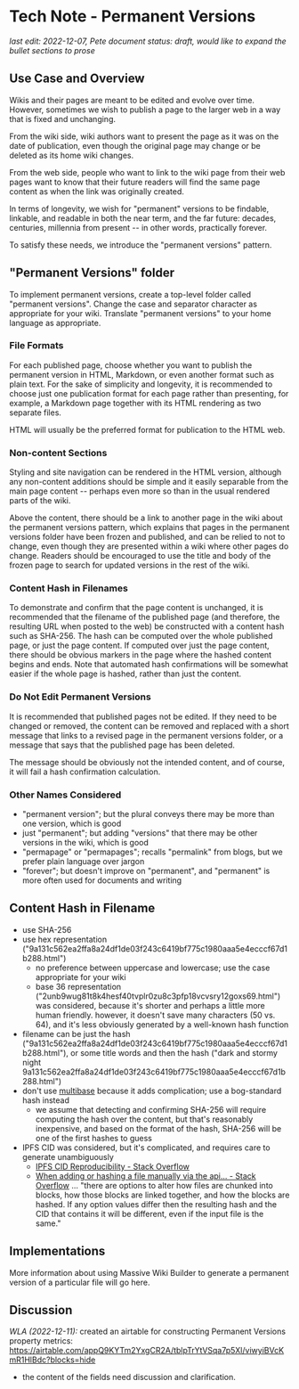 # Tech Note - Permanent Versions

_last edit: 2022-12-07, Pete_
_document status: draft, would like to expand the bullet sections to prose_

## Use Case and Overview

Wikis and their pages are meant to be edited and evolve over time. However, sometimes we wish to publish a page to the larger web in a way that is fixed and unchanging.

From the wiki side, wiki authors want to present the page as it was on the date of publication, even though the original page may change or be deleted as its home wiki changes.

From the web side, people who want to link to the wiki page from their web pages want to know that their future readers will find the same page content as when the link was originally created.

In terms of longevity, we wish for "permanent" versions to be findable, linkable, and readable in both the near term, and the far future: decades, centuries, millennia from present -- in other words, practically forever.

To satisfy these needs, we introduce the "permanent versions" pattern.

## "Permanent Versions" folder

To implement permanent versions, create a top-level folder called "permanent versions". Change the case and separator character as appropriate for your wiki. Translate "permanent versions" to your home language as appropriate.

### File Formats

For each published page, choose whether you want to publish the permanent version in HTML, Markdown, or even another format such as plain text.  For the sake of simplicity and longevity, it is recommended to choose just one publication format for each page rather than presenting, for example, a Markdown page together with its HTML rendering as two separate files.

HTML will usually be the preferred format for publication to the HTML web.

### Non-content Sections

Styling and site navigation can be rendered in the HTML version, although any non-content additions should be simple and it easily separable from the main page content -- perhaps even more so than in the usual rendered parts of the wiki.

Above the content, there should be a link to another page in the wiki about the permanent versions pattern, which explains that pages in the permanent versions folder have been frozen and published, and can be relied to not to change, even though they are presented within a wiki where other pages do change.  Readers should be encouraged to use the title and body of the frozen page to search for updated versions in the rest of the wiki.

### Content Hash in Filenames

To demonstrate and confirm that the page content is unchanged, it is recommended that the filename of the published page (and therefore, the resulting URL when posted to the web) be constructed with a content hash such as SHA-256. The hash can be computed over the whole published page, or just the page content. If computed over just the page content, there should be obvious markers in the page where the hashed content begins and ends. Note that automated hash confirmations will be somewhat easier if the whole page is hashed, rather than just the content.

### Do Not Edit Permanent Versions

It is recommended that published pages not be edited.  If they need to be changed or removed, the content can be removed and replaced with a short message that links to a revised page in the permanent versions folder, or a message that says that the published page has been deleted.

The message should be obviously not the intended content, and of course, it will fail a hash confirmation calculation.

### Other Names Considered

- "permanent version"; but the plural conveys there may be more than one version, which is good
- just "permanent"; but adding "versions" that there may be other versions in the wiki, which is good
- "permapage" or "permapages"; recalls "permalink" from blogs, but we prefer plain language over jargon
- "forever"; but doesn't improve on "permanent", and "permanent" is more often used for documents and writing

## Content Hash in Filename

- use SHA-256
- use hex representation ("9a131c562ea2ffa8a24df1de03f243c6419bf775c1980aaa5e4ecccf67d1b288.html")
	- no preference between uppercase and lowercase; use the case appropriate for your wiki
	- base 36 representation ("2unb9wug81t8k4hesf40tvplr0zu8c3pfp18vcvsry12goxs69.html") was considered, because it's shorter and perhaps a little more human friendly. however, it doesn't save many characters (50 vs. 64), and it's less obviously generated by a well-known hash function
- filename can be just the hash ("9a131c562ea2ffa8a24df1de03f243c6419bf775c1980aaa5e4ecccf67d1b288.html"), or some title words and then the hash ("dark and stormy night 9a131c562ea2ffa8a24df1de03f243c6419bf775c1980aaa5e4ecccf67d1b288.html")
- don't use [multibase](https://github.com/multiformats/multibase) because it adds complication; use a bog-standard hash instead
	- we assume that detecting and confirming SHA-256 will require computing the hash over the content, but that's reasonably inexpensive, and based on the format of the hash, SHA-256 will be one of the first hashes to guess
- IPFS CID was considered, but it's complicated, and requires care to generate unambiguously
	-  [IPFS CID Reproducibility - Stack Overflow](https://stackoverflow.com/questions/66414123/ipfs-cid-reproducibility)
	- [When adding or hashing a file manually via the api... - Stack Overflow](https://stackoverflow.com/a/60060601) ... "there are options to alter how files are chunked into blocks, how those blocks are linked together, and how the blocks are hashed. If any option values differ then the resulting hash and the CID that contains it will be different, even if the input file is the same."

## Implementations

More information about using Massive Wiki Builder to generate a permanent version of a particular file will go here.

## Discussion

*WLA (2022-12-11):* created an airtable for constructing Permanent Versions property metrics:
  <https://airtable.com/appQ9KYTm2YxgCR2A/tblpTrYtVSqa7p5Xl/viwyiBVcKmR1HlBdc?blocks=hide>
- the content of the fields need discussion and clarification.
